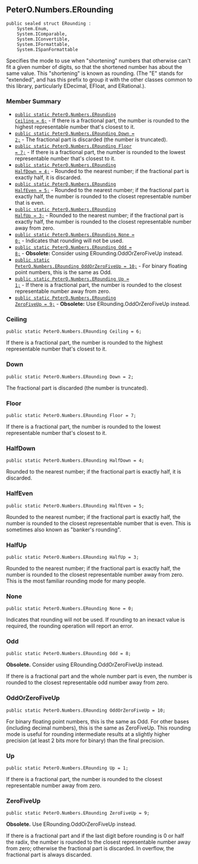 ## PeterO.Numbers.ERounding

    public sealed struct ERounding :
        System.Enum,
        System.IComparable,
        System.IConvertible,
        System.IFormattable,
        System.ISpanFormattable

Specifies the mode to use when "shortening" numbers that otherwise can't fit a given number of digits, so that the shortened number has about the same value. This "shortening" is known as rounding. (The "E" stands for "extended", and has this prefix to group it with the other classes common to this library, particularly EDecimal, EFloat, and ERational.).

### Member Summary
* <code>[public static PeterO.Numbers.ERounding Ceiling = 6;](#Ceiling)</code> - If there is a fractional part, the number is rounded to the highest representable number that's closest to it.
* <code>[public static PeterO.Numbers.ERounding Down = 2;](#Down)</code> - The fractional part is discarded (the number is truncated).
* <code>[public static PeterO.Numbers.ERounding Floor = 7;](#Floor)</code> - If there is a fractional part, the number is rounded to the lowest representable number that's closest to it.
* <code>[public static PeterO.Numbers.ERounding HalfDown = 4;](#HalfDown)</code> - Rounded to the nearest number; if the fractional part is exactly half, it is discarded.
* <code>[public static PeterO.Numbers.ERounding HalfEven = 5;](#HalfEven)</code> - Rounded to the nearest number; if the fractional part is exactly half, the number is rounded to the closest representable number that is even.
* <code>[public static PeterO.Numbers.ERounding HalfUp = 3;](#HalfUp)</code> - Rounded to the nearest number; if the fractional part is exactly half, the number is rounded to the closest representable number away from zero.
* <code>[public static PeterO.Numbers.ERounding None = 0;](#None)</code> - Indicates that rounding will not be used.
* <code>[public static PeterO.Numbers.ERounding Odd = 8;](#Odd)</code> - <b>Obsolete:</b> Consider using ERounding.OddOrZeroFiveUp instead.
* <code>[public static PeterO.Numbers.ERounding OddOrZeroFiveUp = 10;](#OddOrZeroFiveUp)</code> - For binary floating point numbers, this is the same as Odd.
* <code>[public static PeterO.Numbers.ERounding Up = 1;](#Up)</code> - If there is a fractional part, the number is rounded to the closest representable number away from zero.
* <code>[public static PeterO.Numbers.ERounding ZeroFiveUp = 9;](#ZeroFiveUp)</code> - <b>Obsolete:</b> Use ERounding.OddOrZeroFiveUp instead.

<a id="Ceiling"></a>
### Ceiling

    public static PeterO.Numbers.ERounding Ceiling = 6;

If there is a fractional part, the number is rounded to the highest representable number that's closest to it.

<a id="Down"></a>
### Down

    public static PeterO.Numbers.ERounding Down = 2;

The fractional part is discarded (the number is truncated).

<a id="Floor"></a>
### Floor

    public static PeterO.Numbers.ERounding Floor = 7;

If there is a fractional part, the number is rounded to the lowest representable number that's closest to it.

<a id="HalfDown"></a>
### HalfDown

    public static PeterO.Numbers.ERounding HalfDown = 4;

Rounded to the nearest number; if the fractional part is exactly half, it is discarded.

<a id="HalfEven"></a>
### HalfEven

    public static PeterO.Numbers.ERounding HalfEven = 5;

Rounded to the nearest number; if the fractional part is exactly half, the number is rounded to the closest representable number that is even. This is sometimes also known as "banker's rounding".

<a id="HalfUp"></a>
### HalfUp

    public static PeterO.Numbers.ERounding HalfUp = 3;

Rounded to the nearest number; if the fractional part is exactly half, the number is rounded to the closest representable number away from zero. This is the most familiar rounding mode for many people.

<a id="None"></a>
### None

    public static PeterO.Numbers.ERounding None = 0;

Indicates that rounding will not be used. If rounding to an inexact value is required, the rounding operation will report an error.

<a id="Odd"></a>
### Odd

    public static PeterO.Numbers.ERounding Odd = 8;

<b>Obsolete.</b> Consider using ERounding.OddOrZeroFiveUp instead.

If there is a fractional part and the whole number part is even, the number is rounded to the closest representable odd number away from zero.

<a id="OddOrZeroFiveUp"></a>
### OddOrZeroFiveUp

    public static PeterO.Numbers.ERounding OddOrZeroFiveUp = 10;

For binary floating point numbers, this is the same as Odd. For other bases (including decimal numbers), this is the same as ZeroFiveUp. This rounding mode is useful for rounding intermediate results at a slightly higher precision (at least 2 bits more for binary) than the final precision.

<a id="Up"></a>
### Up

    public static PeterO.Numbers.ERounding Up = 1;

If there is a fractional part, the number is rounded to the closest representable number away from zero.

<a id="ZeroFiveUp"></a>
### ZeroFiveUp

    public static PeterO.Numbers.ERounding ZeroFiveUp = 9;

<b>Obsolete.</b> Use ERounding.OddOrZeroFiveUp instead.

If there is a fractional part and if the last digit before rounding is 0 or half the radix, the number is rounded to the closest representable number away from zero; otherwise the fractional part is discarded. In overflow, the fractional part is always discarded.
